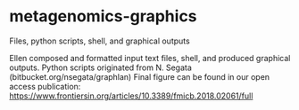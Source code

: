 # metagenomics-graphics
Files, python scripts, shell, and graphical outputs

Ellen composed and formatted input text files, shell, and produced graphical outputs. Python scripts originated from N. Segata (bitbucket.org/nsegata/graphlan)
Final figure can be found in our open access publication: https://www.frontiersin.org/articles/10.3389/fmicb.2018.02061/full
